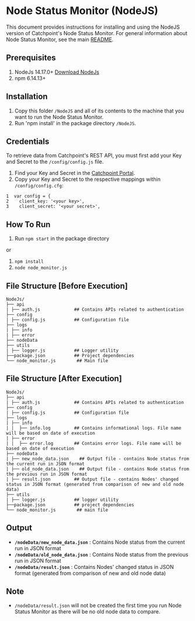 Node Status Monitor (NodeJS)
===================

This document provides instructions for installing and using the NodeJS version of Catchpoint's Node Status Monitor. For general information about Node Status Monitor, see the main [README](https://github.com/Schultztw/Community-Scripts/blob/June2021_NodeStatusMonitor/Node%20Status%20Monitor/README.md).

Prerequisites
-------------------------------

1. NodeJs 14.17.0+  [Download NodeJs](https://nodejs.org/en/download/)
2. npm 6.14.13+

Installation
------------

1. Copy this folder `/NodeJS` and all of its contents to the machine that you want to run the Node Status Monitor.
2. Run 'npm install' in the package directory `/NodeJS`.

Credentials
-----------

To retrieve data from Catchpoint's REST API, you must first add your Key and Secret to the `/config/config.js` file.

1. Find your Key and Secret in the [Catchpoint Portal](https://portal.catchpoint.com/ui/Content/Administration/ApiDetail.aspx).
2. Copy your Key and Secret to the respective mappings within `/config/config.cfg`:
  
```  
1  var config = {
2    client_key: '<your key>',
3    client_secret: '<your secret>',  
```

How To Run
-----------

1. Run `npm start` in the package directory

or

1. `npm install`
2. `node node_monitor.js`

File Structure [Before Execution]
-----------------------------------

```
NodeJs/
├── api
| ├── auth.js             ## Contains APIs related to authentication
├── config
| ├── config.js           ## Configuration file
├── logs                  
| ├── info
| ├── error
├── nodeData
├── utils
| ├── logger.js           ## Logger utility
├──package.json           ## Project dependencies
└── node_monitor.js        ## Main file
```

File Structure [After Execution]
-----------------------------------

```
NodeJs/
├── api
| ├── auth.js             ## Contains APIs related to authentication
├── config
| ├── config.js           ## Configuration file
├── logs
| ├── info
| |  ├── info.log         ## Contains informational logs. File name will be based on date of execution
| ├── error
| |  ├── error.log        ## Contains error logs. File name will be based on date of execution
├── nodeData
| ├── new_node_data.json    ## Output file - contains Node status from the current run in JSON format
| ├── old_node_data.json    ## Output file - contains Node status from the previous run in JSON format
| ├── result.json         ## Output file - contains Nodes' changed status in JSON format (generated from comparison of new and old node data)
├── utils
| ├── logger.js           ## logger utility
├──package.json           ## project dependencies
└── node_monitor.js        ## main file
```


Output
-------

* **`/nodeData/new_node_data.json`**    : Contains Node status from the current run in JSON format
* **`/nodeData/old_node_data.json`**    : Contains Node status from the previous run in JSON format
* **`/nodeData/result.json`**           : Contains Nodes' changed status in JSON format (generated from comparison of new and old node data)

Note
-----
* `/nodeData/result.json` will not be created the first time you run Node Status Monitor as there will be no old node data to compare.


